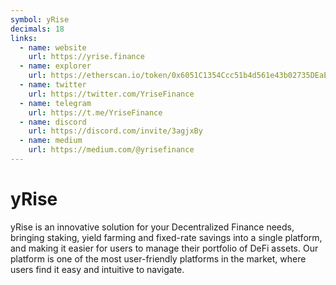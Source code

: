 ```yaml
---
symbol: yRise
decimals: 18
links:
  - name: website
    url: https://yrise.finance
  - name: explorer
    url: https://etherscan.io/token/0x6051C1354Ccc51b4d561e43b02735DEaE64768B8
  - name: twitter
    url: https://twitter.com/YriseFinance
  - name: telegram
    url: https://t.me/YriseFinance
  - name: discord
    url: https://discord.com/invite/3agjxBy
  - name: medium
    url: https://medium.com/@yrisefinance
---
```


# yRise

yRise is an innovative solution for your Decentralized Finance needs, bringing staking, yield farming and fixed-rate savings into a single platform, and making it easier for users to manage their portfolio of DeFi assets. Our platform is one of the most user-friendly platforms in the market, where users find it easy and intuitive to navigate.
